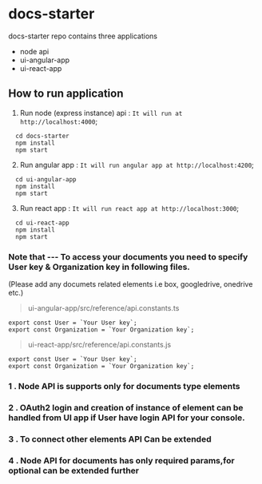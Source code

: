 # docs-starter


docs-starter repo contains three applications

  * node api
  * ui-angular-app
  * ui-react-app

## How to run application

1. Run node (express instance) api : `It will run at http://localhost:4000`;

```
  cd docs-starter
  npm install
  npm start
```
2. Run angular app : `It will run angular app at http://localhost:4200`;

```
  cd ui-angular-app
  npm install
  npm start
```

3. Run react app : `It will run react app at http://localhost:3000`;

```
  cd ui-react-app
  npm install
  npm start
```


### Note that --- To access your documents you need to specify User key & Organization key in following files.
(Please add any documets related elements i.e box, googledrive, onedrive etc.)

> ui-angular-app/src/reference/api.constants.ts
```
export const User = `Your User key`;
export const Organization = `Your Organization key`;
```
> ui-react-app/src/reference/api.constants.js
```
export const User = `Your User key`;
export const Organization = `Your Organization key`;
```

### 1 . Node API is supports only for documents type elements
### 2 . OAuth2 login and creation of instance of element can be handled from UI app if User have login API for your console.
### 3 . To connect other elements API Can be extended
### 4 . Node API for documents has only required params,for optional can be extended further
